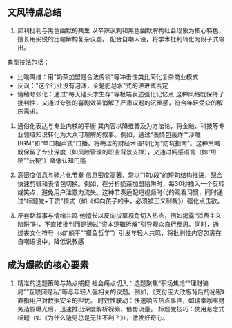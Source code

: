 ## 文风特点总结
1. 犀利批判与黑色幽默的共生
以辛辣讽刺和黑色幽默解构社会现象为核心特色，擅长用尖锐的比喻解构复杂议题。
配合自嘲人设，将学术批判转化为段子式输出。

典型技法包括：
- 比喻降维：用"奶茶加盟是合法传销"等冲击性类比简化复杂商业模式
- 反讽："这个行业没有泡沫，全是肥皂水"式的递进式否定
- 情绪夸张化：通过"每天磕头求生存"等极端表述强化记忆点
这种风格既保持了批判性，又通过夸张的喜剧效果消解了严肃议题的沉重感，符合年轻受众的解压需求。

1. 通俗化表达与专业内核的平衡
其内容以降维普及为方法论，将金融、科技等专业领域知识转化为大众可理解的叙事。例如，通过“表情包轰炸”“沙雕BGM”和“单口相声式”口播，将晦涩的财经术语转化为“防坑指南”。这种策略既保留了专业深度（如风险管理的职业背景支撑），又通过网感语言（如“甩梗”“玩梗”）降低认知门槛

1. 高密度信息与碎片化节奏
信息密度高著，常以“1句/段”的短句结构推进，配合快速剪辑和表情包切换。例如，在分析奶茶加盟陷阱时，每30秒插入一个反转或笑点，避免用户注意力流失。这种节奏适配短视频时代的观看习惯，同时通过“标题党+干货”模式（如《伸向孩子的手，必须被正义制裁》）强化点击欲。

1. 反套路叙事与情绪共鸣
他擅长以反向拔草视角切入热点，例如揭露“消费主义陷阱”时，不直接批判而是通过“资本逻辑拆解”引导观众自行反思。同时，通过丧文化符号（如“躺平”“摸鱼哲学”）引发年轻人共鸣，将批判性内容包裹在自嘲语境中，降低说教感

## 成为爆款的核心要素
1. 精准的选题策略与热点捕捉
社会痛点切入：选题聚焦“职场焦虑”“理财骗局”“互联网隐私”等与年轻人强相关的议题。例如，《支付宝大改版背后的秘密》直指用户对数据安全的担忧。
时效性联动：快速响应热点事件，如瑞幸咖啡财务造假曝光后，迅速推出深度解析视频，借势流量。
标题党技巧：使用悬念式标题（如《为什么渣男总是无往不利？》），激发好奇心。

